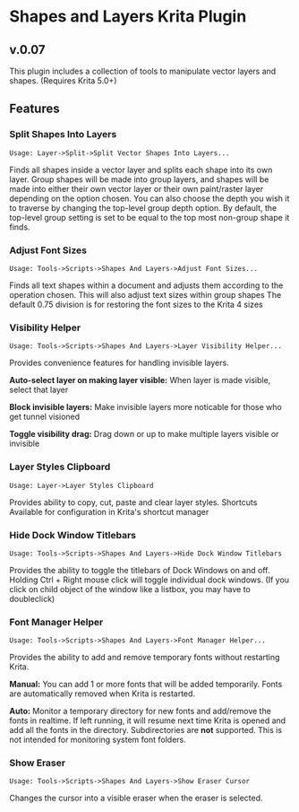 
# Shapes and Layers Krita Plugin
## v.0.07
This plugin includes a collection of tools to manipulate vector layers and shapes. (Requires Krita 5.0+) 

## Features
### Split Shapes Into Layers
```Usage: Layer->Split->Split Vector Shapes Into Layers...```

Finds all shapes inside a vector layer and splits each shape into its own layer. Group shapes will be made into group layers, and shapes will be made into either their own vector layer or their own paint/raster layer depending on the option chosen.
You can also choose the depth you wish it to traverse by changing the top-level group depth option. By default, the top-level group setting is set to be equal to the top most non-group shape it finds. 

### Adjust Font Sizes
```Usage: Tools->Scripts->Shapes And Layers->Adjust Font Sizes...```

Finds all text shapes within a document and adjusts them according to the operation chosen. This will also adjust text sizes within group shapes
The default 0.75 division is for restoring the font sizes to the Krita 4 sizes

### Visibility Helper
```Usage: Tools->Scripts->Shapes And Layers->Layer Visibility Helper...```

<p>Provides convenience features for handling invisible layers.</p>
<p><strong>Auto-select layer on making layer visible:</strong> When layer is made visible, select that layer</p>
<p><strong>Block invisible layers:</strong> Make invisible layers more noticable for those who get tunnel visioned</p>
<p><strong>Toggle visibility drag:</strong> Drag down or up to make multiple layers visible or invisible</p>

### Layer Styles Clipboard
```Usage: Layer->Layer Styles Clipboard```

Provides ability to copy, cut, paste and clear layer styles.
Shortcuts Available for configuration in Krita's shortcut manager


### Hide Dock Window Titlebars
```Usage: Tools->Scripts->Shapes And Layers->Hide Dock Window Titlebars```

Provides the ability to toggle the titlebars of Dock Windows on and off.
Holding Ctrl + Right mouse click will toggle individual dock windows. (If you click on child object of the window like a listbox, you may have to doubleclick)


### Font Manager Helper
```Usage: Tools->Scripts->Shapes And Layers->Font Manager Helper...```
<p>Provides the ability to add and remove temporary fonts without restarting Krita.</p>
<p><strong>Manual:</strong> You can add 1 or more fonts that will be added temporarily. Fonts are automatically removed when Krita is restarted.</p>
<p><strong>Auto:</strong> Monitor a temporary directory for new fonts and add/remove the fonts in realtime. If left running, it will resume next time Krita is opened and add all the fonts in the directory. Subdirectories are <strong>not</strong> supported. This is not intended for monitoring system font folders.</p>


### Show Eraser</u></h4>
```Usage: Tools->Scripts->Shapes And Layers->Show Eraser Cursor```

Changes the cursor into a visible eraser when the eraser is selected.

